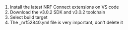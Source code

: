 1. Install the latest NRF Connect extensions on VS code
2. Download the v3.0.2 SDK and v3.0.2 toolchain
3. Select build target
4. The _nrf52840.yml file is very important, don't delete it